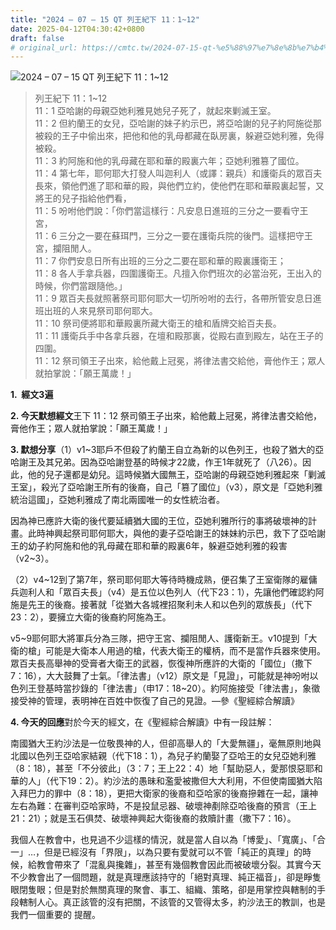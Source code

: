 ```yaml
---
title: "2024 – 07 – 15 QT 列王紀下 11：1~12"
date: 2025-04-12T04:30:42+0800
draft: false
# original_url: https://cmtc.tw/2024-07-15-qt-%e5%88%97%e7%8e%8b%e7%b4%80%e4%b8%8b-11%ef%bc%9a112
---
```


![2024 – 07 – 15 QT 列王紀下 11：1\~12](/images/qt.jpg  "2024 – 07 – 15 QT 列王紀下 11：1\~12")

> 列王紀下 11：1\~12  
> 11：1 亞哈謝的母親亞她利雅見她兒子死了，就起來剿滅王室。  
> 11：2 但約蘭王的女兒，亞哈謝的妹子約示巴，將亞哈謝的兒子約阿施從那被殺的王子中偷出來，把他和他的乳母都藏在臥房裏，躲避亞她利雅，免得被殺。  
> 11：3 約阿施和他的乳母藏在耶和華的殿裏六年；亞她利雅篡了國位。  
> 11：4 第七年，耶何耶大打發人叫迦利人（或譯：親兵）和護衛兵的眾百夫長來，領他們進了耶和華的殿，與他們立約，使他們在耶和華殿裏起誓，又將王的兒子指給他們看，  
> 11：5 吩咐他們說：「你們當這樣行：凡安息日進班的三分之一要看守王宮，  
> 11：6 三分之一要在蘇珥門，三分之一要在護衛兵院的後門。這樣把守王宮，攔阻閒人。  
> 11：7 你們安息日所有出班的三分之二要在耶和華的殿裏護衛王；  
> 11：8 各人手拿兵器，四圍護衛王。凡擅入你們班次的必當治死，王出入的時候，你們當跟隨他。」  
> 11：9 眾百夫長就照著祭司耶何耶大一切所吩咐的去行，各帶所管安息日進班出班的人來見祭司耶何耶大。  
> 11：10 祭司便將耶和華殿裏所藏大衛王的槍和盾牌交給百夫長。  
> 11：11 護衛兵手中各拿兵器，在壇和殿那裏，從殿右直到殿左，站在王子的四圍。  
> 11：12 祭司領王子出來，給他戴上冠冕，將律法書交給他，膏他作王；眾人就拍掌說：「願王萬歲！」

**1.  經文3遍**

**2. 今天默想經文**王下 11：12 祭司領王子出來，給他戴上冠冕，將律法書交給他，膏他作王；眾人就拍掌說：「願王萬歲！」

**3. 默想分享**（1）v1\~3耶戶不但殺了約蘭王自立為新的以色列王，也殺了猶大的亞哈謝王及其兄弟。因為亞哈謝登基的時候才22歲，作王1年就死了（八26）。因此，他的兒子還都是幼兒。這時候猶大國無王，亞哈謝的母親亞她利雅起來「剿滅王室」，殺光了亞哈謝王所有的後裔，自己「篡了國位」（v3），原文是「亞她利雅統治這國」，亞她利雅成了南北兩國唯一的女性統治者。

因為神已應許大衛的後代要延續猶大國的王位，亞她利雅所行的事將破壞神的計畫。此時神興起祭司耶何耶大，與他的妻子亞哈謝王的妹妹約示巴，救下了亞哈謝王的幼子約阿施和他的乳母藏在耶和華的殿裏6年，躲避亞她利雅的殺害（v2\~3）。

（2）v4\~12到了第7年，祭司耶何耶大等待時機成熟，便召集了王室衛隊的雇傭兵迦利人和「眾百夫長」（v4）是五位以色列人（代下23：1），先讓他們確認約阿施是先王的後裔。接著就「從猶大各城裡招聚利未人和以色列的眾族長」（代下23：2），要擁立大衛的後裔約阿施為王。

v5\~9耶何耶大將軍兵分為三隊，把守王宮、攔阻閒人、護衛新王。v10提到「大衛的槍」可能是大衛本人用過的槍，代表大衛王的權柄，而不是當作兵器來使用。眾百夫長高舉神的受膏者大衛王的武器，恢復神所應許的大衛的「國位」（撒下7：16），大大鼓舞了士氣。「律法書」（v12）原文是「見證」，可能就是神吩咐以色列王登基時當抄錄的「律法書」（申17：18\~20）。約阿施接受「律法書」，象徵接受神的管理，表明神在百姓中恢復了自己的見證。—參《聖經綜合解讀》

**4. 今天的回應**對於今天的經文，在《聖經綜合解讀》中有一段註解：

南國猶大王約沙法是一位敬畏神的人，但卻高舉人的「大愛無疆」，毫無原則地與北國以色列王亞哈家結親（代下18：1），為兒子約蘭娶了亞哈王的女兒亞她利雅（8：18），甚至「不分彼此」（3：7；王上22：4）地「幫助惡人，愛那恨惡耶和華的人」（代下19：2）。約沙法的愚昧和濫愛被撒但大大利用，不但使南國猶大陷入拜巴力的罪中（8：18），更把大衛家的後裔和亞哈家的後裔摻雜在一起，讓神左右為難：在審判亞哈家時，不是投鼠忌器、破壞神剷除亞哈後裔的預言（王上21：21）；就是玉石俱焚、破壞神興起大衛後裔的救贖計畫（撒下7：16）。

我個人在教會中，也見過不少這樣的情況，就是當人自以為「博愛」、「寬廣」、「合一」…，但是已經沒有「界限」，以為只要有愛就可以不管「純正的真理」的時候，給教會帶來了「混亂與攙雜」，甚至有幾個教會因此而被破壞分裂。其實今天不少教會出了一個問題，就是真理應該持守的「絕對真理、純正福音」，卻是睜隻眼閉隻眼；但是對於無關真理的聚會、事工、組織、策略，卻是用掌控與轄制的手段轄制人心。真正該管的沒有把關，不該管的又管得太多，約沙法王的教訓，也是我們一個重要的 提醒。